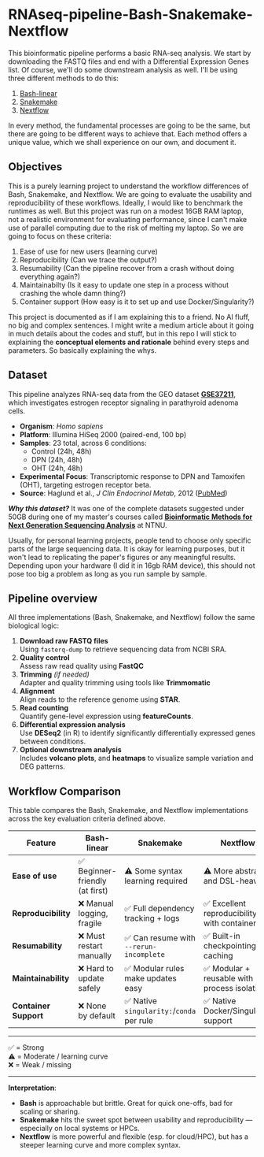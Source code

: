 # RNAseq-pipeline-Bash-Snakemake-Nextflow

This bioinformatic pipeline performs a basic RNA-seq analysis. We start by downloading the FASTQ files and end with a Differential Expression Genes list. Of course, we'll do some downstream analysis as well. I'll be using three different methods to do this:
1. [Bash-linear](bash/bash-readme.md)
2. [Snakemake](snakemake/snakemake-readme.md)
3. [Nextflow](nextflow/nextflow-readme.md)

In every method, the fundamental processes are going to be the same, but there are going to be different ways to achieve that. Each method offers a unique value, which we shall experience on our own, and document it.

## Objectives
This is a purely learning project to understand the workflow differences of Bash, Snakemake, and Nextflow. We are going to evaluate the usability and reproducibility of these workflows. Ideally, I would like to benchmark the runtimes as well. But this project was run on a modest 16GB RAM laptop, not a realistic environment for evaluating performance, since I can't make use of parallel computing due to the risk of melting my laptop. So we are going to focus on these criteria:
1. Ease of use for new users (learning curve)
2. Reproducibility (Can we trace the output?)
3. Resumability (Can the pipeline recover from a crash without doing everything again?)
4. Maintainabilty (Is it easy to update one step in a process without crashing the whole damn thing?)
5. Container support (How easy is it to set up and use Docker/Singularity?)
   
This project is documented as if I am explaining this to a friend. No AI fluff, no big  and complex sentences.
I might write a medium article about it going in much details about the codes and stuff, but in this repo I will stick to explaining the **conceptual elements and rationale** behind every steps and parameters. So basically explaining the whys.

## Dataset
This pipeline analyzes RNA-seq data from the GEO dataset **[GSE37211](https://www.ncbi.nlm.nih.gov/geo/query/acc.cgi?acc=GSE37211)**, which investigates estrogen receptor signaling in parathyroid adenoma cells.

- **Organism**: *Homo sapiens*
- **Platform**: Illumina HiSeq 2000 (paired-end, 100 bp)
- **Samples**: 23 total, across 6 conditions:
  - Control (24h, 48h)
  - DPN (24h, 48h)
  - OHT (24h, 48h)
- **Experimental Focus**: Transcriptomic response to DPN and Tamoxifen (OHT), targeting estrogen receptor beta.
- **Source**: Haglund et al., *J Clin Endocrinol Metab*, 2012 ([PubMed](https://pubmed.ncbi.nlm.nih.gov/23024189/))



***Why this dataset?*** It was one of the complete datasets suggested under 50GB during one of my master's courses called **[Bioinformatic Methods for Next Generation Sequencing Analysis](https://www.ntnu.edu/studies/courses/MOL8008#tab=omEmnet)** at NTNU.

Usually, for personal learning projects, people tend to choose only specific parts of the large sequencing data. It is okay for learning purposes, but it won't lead to replicating the paper's figures or any meaningful results. Depending upon your hardware (I did it in 16gb RAM device), this should not pose too big a problem as long as you run sample by sample.

## Pipeline overview
All three implementations (Bash, Snakemake, and Nextflow) follow the same biological logic:

1. **Download raw FASTQ files**  
   Using `fasterq-dump` to retrieve sequencing data from NCBI SRA.
2. **Quality control**  
   Assess raw read quality using **FastQC**
3. **Trimming** *(if needed)*  
   Adapter and quality trimming using tools like **Trimmomatic**
4. **Alignment**  
   Align reads to the reference genome using **STAR**.
5. **Read counting**  
   Quantify gene-level expression using **featureCounts**.
6. **Differential expression analysis**  
   Use **DESeq2** (in R) to identify significantly differentially expressed genes between conditions.
7. **Optional downstream analysis**  
   Includes  **volcano plots**, and **heatmaps** to visualize sample variation and DEG patterns.

## Workflow Comparison

This table compares the Bash, Snakemake, and Nextflow implementations across the key evaluation criteria defined above.

| Feature           | Bash-linear                     | Snakemake                                    | Nextflow                                     |
|-------------------|----------------------------------|-----------------------------------------------|----------------------------------------------|
| **Ease of use**   | ✅ Beginner-friendly (at first)  | ⚠️ Some syntax learning required              | ⚠️ More abstract and DSL-heavy                |
| **Reproducibility** | ❌ Manual logging, fragile      | ✅ Full dependency tracking + logs            | ✅ Excellent reproducibility with containers  |
| **Resumability**  | ❌ Must restart manually          | ✅ Can resume with `--rerun-incomplete`       | ✅ Built-in checkpointing and caching         |
| **Maintainability** | ❌ Hard to update safely         | ✅ Modular rules make updates easy            | ✅ Modular + reusable with process isolation  |
| **Container Support** | ❌ None by default            | ✅ Native `singularity:`/`conda` per rule     | ✅ Native Docker/Singularity support          |

---

✅ = Strong  
⚠️ = Moderate / learning curve  
❌ = Weak / missing

---

**Interpretation**:  
- **Bash** is approachable but brittle. Great for quick one-offs, bad for scaling or sharing.
- **Snakemake** hits the sweet spot between usability and reproducibility — especially on local systems or HPCs.
- **Nextflow** is more powerful and flexible (esp. for cloud/HPC), but has a steeper learning curve and more complex syntax.



